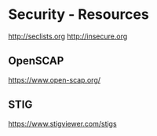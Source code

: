 # Security - Resources
<http://seclists.org>
<http://insecure.org>

## OpenSCAP

<https://www.open-scap.org/>

## STIG
<https://www.stigviewer.com/stigs>

